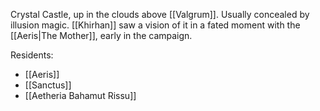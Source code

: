Crystal Castle, up in the clouds above [[Valgrum]]. Usually concealed by illusion magic. [[Khirhan]] saw a vision of it in a fated moment with the [[Aeris|The Mother]], early in the campaign.

Residents:
- [[Aeris]]
- [[Sanctus]]
- [[Aetheria Bahamut Rissu]]